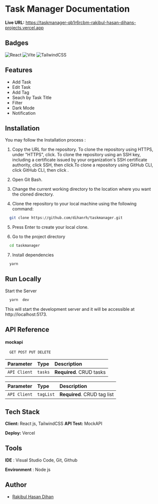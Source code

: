 # Task Manager Documentation


**Live URL:**  https://taskmanager-qb1r6rcbm-rakibul-hasan-dihans-projects.vercel.app


## Badges

![React](https://img.shields.io/badge/react-%2320232a.svg?style=for-the-badge&logo=react&logoColor=%2361DAFB)
![Vite](https://img.shields.io/badge/vite-%23646CFF.svg?style=for-the-badge&logo=vite&logoColor=white)
![TailwindCSS](https://img.shields.io/badge/tailwindcss-%2338B2AC.svg?style=for-the-badge&logo=tailwind-css&logoColor=white)


 
## Features

- Add Task
- Edit Task
- Add Tag
- Seach by Task Title
- Filter
- Dark Mode
- Notification



## Installation

You may follow the Installation process :

1. Copy the URL for the repository. To clone the repository using HTTPS, under "HTTPS", click. To clone the repository using an SSH key, including a certificate issued by your organization's SSH certificate authority, click SSH, then click.To clone a repository using GitHub CLI, click GitHub CLI, then click .


2. Open Git Bash. 
3. Change the current working directory to the location where you want the cloned directory.
4. Clone the repository to your local machine using the following command:

```bash
  git clone https://github.com/dihanrh/taskmanager.git

```
5. Press Enter to create your local clone.

6. Go to the project directory

```bash
  cd taskmanager

```
7. Install dependencies

```bash
  yarn

```



## Run Locally

 Start the Server
```bash
  yarn  dev

```
This will start the development server and it will be accessible at http://localhost:5173.



## API Reference

#### mockapi

```http
  GET POST PUT DELETE
```

| Parameter    | Type     | Description                |
| :--------    | :------- | :------------------------- |
| `API Client` | `tasks` | **Required**. CRUD tasks  |

| Parameter    | Type     | Description                |
| :--------    | :------- | :------------------------- |
| `API Client` | `tagList` | **Required**. CRUD tag list  |


## Tech Stack

**Client:** React js, TailwindCSS
**API Test:** MockAPI

**Deploy:** Vercel


## Tools
**IDE** : Visual Studio Code, Git, Github


**Environment** : Node js



## Author

- [Rakibul Hasan Dihan](https://github.com/dihanrh)
